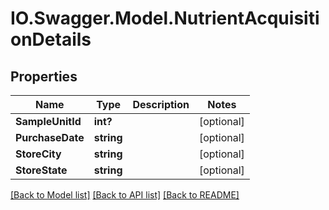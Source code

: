 # IO.Swagger.Model.NutrientAcquisitionDetails
## Properties

Name | Type | Description | Notes
------------ | ------------- | ------------- | -------------
**SampleUnitId** | **int?** |  | [optional] 
**PurchaseDate** | **string** |  | [optional] 
**StoreCity** | **string** |  | [optional] 
**StoreState** | **string** |  | [optional] 

[[Back to Model list]](../README.md#documentation-for-models) [[Back to API list]](../README.md#documentation-for-api-endpoints) [[Back to README]](../README.md)

